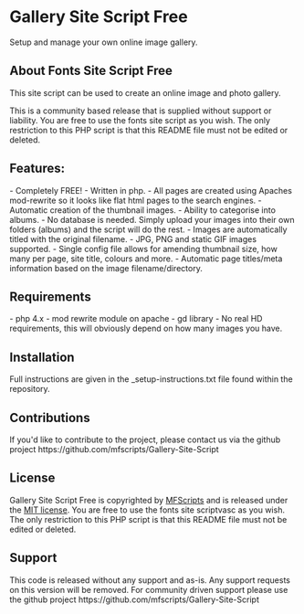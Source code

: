 <h1>Gallery Site Script Free</h1>

Setup and manage your own online image gallery. 

<h2>About Fonts Site Script Free</h2>
This site script can be used to create an online image and photo gallery.

This is a community based release that is supplied without support or liability. You are free to use the fonts site script as you wish. The only restriction to this PHP script is that this README file must not be edited or deleted. 

<h2>Features:</h2>
- Completely FREE!
- Written in php.
- All pages are created using Apaches mod-rewrite so it looks like flat html pages to the search engines.
- Automatic creation of the thumbnail images.
- Ability to categorise into albums.
- No database is needed. Simply upload your images into their own folders (albums) and the script will do the rest.
- Images are automatically titled with the original filename.
- JPG, PNG and static GIF images supported.
- Single config file allows for amending thumbnail size, how many per page, site title, colours and more.
- Automatic page titles/meta information based on the image filename/directory.

<h2>Requirements</h2>
- php 4.x
- mod rewrite module on apache
- gd library
- No real HD requirements, this will obviously depend on how many images you have.

<h2>Installation</h2>
Full instructions are given in the _setup-instructions.txt file found within the repository.

<h2>Contributions</h2>
If you'd like to contribute to the project, please contact us via the github project https://github.com/mfscripts/Gallery-Site-Script

<h2>License</h2>
Gallery Site Script Free is copyrighted by <a href="http://mfscripts.com/">MFScripts</a> and is released under the <a href="http://opensource.org/licenses/MIT">MIT license</a>. You are free to use the fonts site scriptvasc as you wish. The only restriction to this PHP script is that this README file must not be edited or deleted. 

<h2>Support</h2>
This code is released without any support and as-is. Any support requests on this version will be removed. For community driven support please use the github project https://github.com/mfscripts/Gallery-Site-Script

